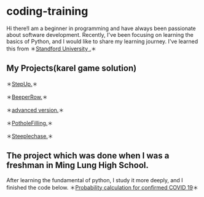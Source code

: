 # coding-training
Hi there!I am a beginner in programming and have always been passionate about software development. Recently, I've been focusing on learning the basics of Python, and I would like to share my learning journey. I've learned this from ＊[Standford University .](https://web.stanford.edu/class/archive/cs/cs106a/cs106a.1226/lectures/03-decomposition/3-Decomposition.pdf)＊

##  My Projects(karel game solution)

＊[StepUp.](https://github.com/Samuelsheshine/coding-training/blob/main/StepUp.py)＊

＊[BeeperRow.](https://github.com/Samuelsheshine/coding-training/blob/main/BeeperRow.py)＊

＊[advanced version.](https://github.com/Samuelsheshine/coding-training/blob/main/BeeperRowAdv.py)＊

＊[PotholeFilling.](https://github.com/Samuelsheshine/coding-training/blob/main/PotholeFilling.py)＊

＊[Steeplechase.](https://github.com/Samuelsheshine/coding-training/blob/main/Steeplechase.py)＊
##  The project which was done when I was a freshman in Ming Lung High School.
After learning the fundamental of python, I study it more deeply, and I finished the code below.
＊[Probability calculation for confirmed COVID 19](https://github.com/Samuelsheshine/coding-training/blob/main/COVID.py)＊
